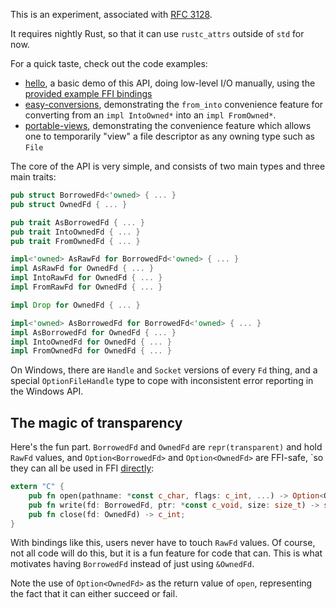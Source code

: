 This is an experiment, associated with [RFC 3128].

It requires nightly Rust, so that it can use `rustc_attrs` outside of `std`
for now.

For a quick taste, check out the code examples:

 - [hello], a basic demo of this API, doing low-level I/O manually, using the
   [provided example FFI bindings]
 - [easy-conversions], demonstrating the `from_into` convenience feature for
   converting from an `impl IntoOwned*` into an `impl FromOwned*`.
 - [portable-views], demonstrating the convenience feature which allows one
   to temporarily "view" a file descriptor as any owning type such as `File`

[hello]: https://github.com/sunfishcode/io-experiment/blob/main/examples/hello.rs
[easy-conversions]: https://github.com/sunfishcode/io-experiment/blob/main/examples/easy-conversions.rs
[portable-views]: https://github.com/sunfishcode/io-experiment/blob/main/examples/portable-views.rs
[provided example FFI bindings]: https://github.com/sunfishcode/io-experiment/blob/main/src/example_ffi.rs

The core of the API is very simple, and consists of two main types and three
main traits:

```rust
pub struct BorrowedFd<'owned> { ... }
pub struct OwnedFd { ... }

pub trait AsBorrowedFd { ... }
pub trait IntoOwnedFd { ... }
pub trait FromOwnedFd { ... }

impl<'owned> AsRawFd for BorrowedFd<'owned> { ... }
impl AsRawFd for OwnedFd { ... }
impl IntoRawFd for OwnedFd { ... }
impl FromRawFd for OwnedFd { ... }

impl Drop for OwnedFd { ... }

impl<'owned> AsBorrowedFd for BorrowedFd<'owned> { ... }
impl AsBorrowedFd for OwnedFd { ... }
impl IntoOwnedFd for OwnedFd { ... }
impl FromOwnedFd for OwnedFd { ... }
```

On Windows, there are `Handle` and `Socket` versions of every `Fd` thing, and
a special `OptionFileHandle` type to cope with inconsistent error reporting
in the Windows API.

## The magic of transparency

Here's the fun part. `BorrowedFd` and `OwnedFd` are `repr(transparent)` and
hold `RawFd` values, and `Option<BorrowedFd>` and `Option<OwnedFd>` are
FFI-safe, `so they can all be used in FFI [directly]:

[directly]: https://github.com/sunfishcode/io-experiment/blob/main/src/example_ffi.rs

```rust
extern "C" {
    pub fn open(pathname: *const c_char, flags: c_int, ...) -> Option<OwnedFd>;
    pub fn write(fd: BorrowedFd, ptr: *const c_void, size: size_t) -> ssize_t;
    pub fn close(fd: OwnedFd) -> c_int;
}
```

With bindings like this, users never have to touch `RawFd` values. Of course,
not all code will do this, but it is a fun feature for code that can. This
is what motivates having `BorrowedFd` instead of just using `&OwnedFd`.

Note the use of `Option<OwnedFd>` as the return value of `open`, representing
the fact that it can either succeed or fail.

[RFC 3128]: https://github.com/rust-lang/rfcs/pull/3128
